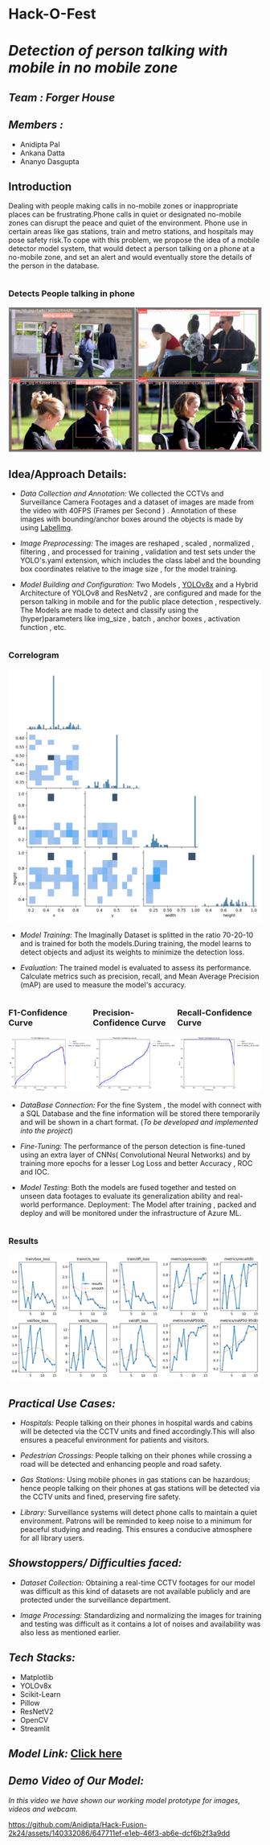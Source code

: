 # Hack-O-Fest
# *Detection of person talking with mobile in no mobile zone*
## *Team : Forger House*
## *Members :*
 - Anidipta Pal
 - Ankana Datta
 - Ananyo Dasgupta

## Introduction
Dealing with people making calls in no-mobile zones or inappropriate places can be frustrating.Phone calls in quiet or designated no-mobile zones can disrupt the peace and quiet of the environment. Phone use in certain areas like gas stations, train and metro stations, and hospitals may pose safety risk.To cope with this problem, we propose the idea of a mobile detector model system, that would detect a person talking on a phone at a no-mobile zone, and set an alert and would eventually store the details of the person in the database.

<div style="display: flex;">
 <div style="flex: 1;">
        <h3>Detects People talking in phone</h3>
        <img src="https://github.com/Anidipta/Hack-Fusion-2k24/blob/main/Images/val3/val_batch0_labels.jpg" alt="Image 2">
    </div>
</div>

## Idea/Approach Details:

  - *Data Collection and Annotation:* We collected the  CCTVs and Surveillance Camera Footages and a dataset of images are made from the video with 40FPS (Frames per Second ) . Annotation of these images with bounding/anchor boxes around the objects is made by using [LabelImg](https://pypi.org/project/labelImg/).

  - *Image Preprocessing:* The images are reshaped , scaled , normalized , filtering , and processed for training , validation and test sets under the YOLO's.yaml extension, which includes the class label and the bounding box coordinates relative to the image size , for the model training.

  - *Model Building and Configuration:* Two Models , [YOLOv8x](https://pjreddie.com/darknet/yolo/) and a Hybrid Architecture of YOLOv8 and ResNetv2 , are configured and made for the person talking in mobile and  for the public place detection , respectively. The Models are made to detect and classify using the (hyper)parameters like img_size , batch , anchor boxes , activation function , etc.
  
<div style="display: flex;">
 <div style="flex: 1;">
        <h3>Correlogram</h3>
        <img src="https://github.com/Anidipta/Hack-Fusion-2k24/blob/main/Images/train1/labels_correlogram.jpg" alt="Image 2">
    </div>
</div>

  - *Model Training:* The Imaginally Dataset is splitted in the ratio 70-20-10 and is trained for both the models.During training, the model learns to detect objects and adjust its weights to minimize the detection loss.

  - *Evaluation:*  The trained model is evaluated to assess its performance. Calculate metrics such as precision, recall, and Mean Average Precision (mAP) are used to  measure the model's accuracy.

<div style="display: flex;">
 <div style="flex: 1;">
        <h3>F1-Confidence Curve</h3>
        <img src="https://github.com/Anidipta/Hack-Fusion-2k24/blob/main/Images/train1/F1_curve.png" alt="Image 2" width="500">
    </div>
    <div style="flex: 1;">
        <h3>Precision-Confidence Curve</h3>
        <img src="https://github.com/Anidipta/Hack-Fusion-2k24/blob/main/Images/train1/P_curve.png" alt="Image 1" width="500">
    </div>
    <div style="flex: 1;">
        <h3>Recall-Confidence Curve</h3>
        <img src="https://github.com/Anidipta/Hack-Fusion-2k24/blob/main/Images/train1/R_curve.png" alt="Image 2" width="500">
    </div>
</div>

  - *DataBase Connection:* For the fine System , the model with connect with a SQL Database and the fine information will be stored there temporarily and will be shown in a chart format. (*To be developed and implemented into the project*)

  - *Fine-Tuning:* The performance of the person detection is fine-tuned using an extra layer of CNNs( Convolutional Neural Networks) and by training more epochs for a lesser Log Loss and better Accuracy , ROC  and IOC.

  - *Model Testing:* Both the models are fused together and tested on unseen data footages to evaluate its generalization ability and real-world performance.
Deployment: The Model after training , packed and deploy and will be monitored under the infrastructure of Azure ML.


<div style="display: flex;">
 <div style="flex: 1;">
        <h3>Results</h3>
        <img src="https://github.com/Anidipta/Hack-Fusion-2k24/blob/main/Images/train1/results.png" alt="Image 2">
    </div>
</div>


## *Practical Use Cases:*

  - *Hospitals:* People talking on their phones in hospital wards and cabins will be detected via the CCTV units and fined accordingly.This will also ensures a peaceful environment for patients and visitors.

  - *Pedestrian Crossings:* People talking on their phones while crossing a road will be detected and enhancing people and road safety.

  - *Gas Stations:* Using mobile phones in gas stations can be hazardous; hence people talking on their phones at gas stations will be detected via the CCTV units 
  and fined, preserving fire safety. 

  - *Library:*  Surveillance systems will detect phone calls to maintain a quiet environment. Patrons will be reminded to keep noise to a minimum for peaceful 
  studying and reading. This ensures a conducive atmosphere for all library users.


## *Showstoppers/ Difficulties faced:* 

  - *Dataset Collection:* Obtaining a real-time CCTV footages for our model was difficult as this kind of datasets are not available publicly and are protected under the surveillance department. 

  - *Image Processing:* Standardizing and normalizing the images for training and testing was difficult as it contains a lot of noises and availability was also less as mentioned earlier.


## *Tech Stacks:*
  - Matplotlib  
  - YOLOv8x
  - Scikit-Learn
  - Pillow
  - ResNetV2
  - OpenCV
  - Streamlit


## *Model Link:* <a href="https://drive.google.com/file/d/1PqjEyqH9HOHTslSUJfdFXGxNdVTEg2oB/view?usp=sharing">Click here</a>

 
## *Demo Video of Our Model:*
*In this video we have shown our working model prototype for images, videos and webcam.*

https://github.com/Anidipta/Hack-Fusion-2k24/assets/140332086/647711ef-e1eb-46f3-ab6e-dcf6b2f3a9dd
